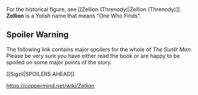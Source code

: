 For the historical figure, see [[Zellion (Threnody)\|Zellion (Threnody)]].
**Zellion** is a Yolish name that means "One Who Finds".

## Spoiler Warning
The following link contains major spoilers for the whole of *The Sunlit Man*. Please be very sure you have either read the book or are happy to be spoiled on some major points of the story.

[[Sigzil\|SPOILERS AHEAD]]


https://coppermind.net/wiki/Zellion